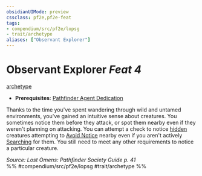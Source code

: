 ```yaml
---
obsidianUIMode: preview
cssclass: pf2e,pf2e-feat
tags:
- compendium/src/pf2e/lopsg
- trait/archetype
aliases: ["Observant Explorer"]
---
```

# Observant Explorer  *Feat 4*  
[archetype](rules/traits/archetype.md "Archetype Feat Trait")  

- **Prerequisites**: [Pathfinder Agent Dedication](compendium/feats/pathfinder-agent-dedication-lowg.md)

Thanks to the time you've spent wandering through wild and untamed environments, you've gained an intuitive sense about creatures. You sometimes notice them before they attack, or spot them nearby even if they weren't planning on attacking. You can attempt a check to notice [hidden](rules/conditions.md#Hidden) creatures attempting to [Avoid Notice](rules/actions/avoid-notice.md) nearby even if you aren't actively [Searching](rules/actions/search.md) for them. You still need to meet any other requirements to notice a particular creature.

*Source: Lost Omens: Pathfinder Society Guide p. 41*  
%% #compendium/src/pf2e/lopsg #trait/archetype %%